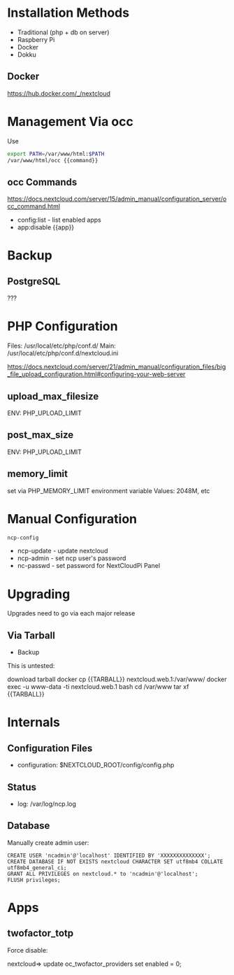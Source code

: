 # Installation Methods

* Traditional (php + db on server)
* Raspberry Pi
* Docker
* Dokku

## Docker

https://hub.docker.com/_/nextcloud

# Management Via occ

Use

```sh
export PATH=/var/www/html:$PATH
/var/www/html/occ {{command}}
```

## occ Commands

https://docs.nextcloud.com/server/15/admin_manual/configuration_server/occ_command.html

* config:list - list enabled apps
* app:disable {{app}}

# Backup

## PostgreSQL

???

# PHP Configuration

Files: /usr/local/etc/php/conf.d/
Main: /usr/local/etc/php/conf.d/nextcloud.ini

https://docs.nextcloud.com/server/21/admin_manual/configuration_files/big_file_upload_configuration.html#configuring-your-web-server

##  upload_max_filesize

ENV: PHP_UPLOAD_LIMIT

##  post_max_size

ENV: PHP_UPLOAD_LIMIT

## memory_limit

set via PHP_MEMORY_LIMIT environment variable
Values: 2048M, etc

# Manual Configuration

```sh
ncp-config
```

* ncp-update - update nextcloud
* ncp-admin - set ncp user's password
* nc-passwd - set password for NextCloudPi Panel

# Upgrading

Upgrades need to go via each major release

## Via Tarball

* Backup

This is untested:

download tarball
docker cp {{TARBALL}} nextcloud.web.1:/var/www/
docker exec -u www-data -ti nextcloud.web.1 bash
cd /var/www
tar xf {{TARBALL}}

# Internals

## Configuration Files

* configuration: $NEXTCLOUD_ROOT/config/config.php

## Status

* log: /var/log/ncp.log

## Database

Manually create admin user:

```mysql
CREATE USER 'ncadmin'@'localhost' IDENTIFIED BY 'XXXXXXXXXXXXXX';
CREATE DATABASE IF NOT EXISTS nextcloud CHARACTER SET utf8mb4 COLLATE utf8mb4_general_ci;
GRANT ALL PRIVILEGES on nextcloud.* to 'ncadmin'@'localhost';
FLUSH privileges;
```

# Apps

## twofactor_totp

Force disable:

nextcloud=> update oc_twofactor_providers set enabled = 0;
